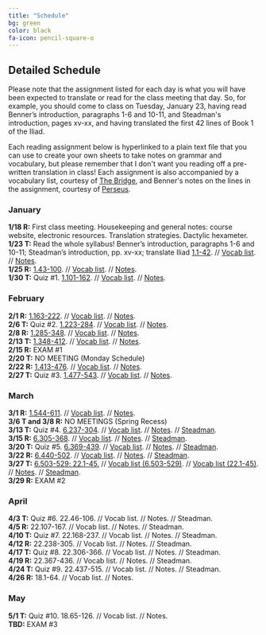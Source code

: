 ```yaml
---
title: "Schedule"
bg: green
color: black
fa-icon: pencil-square-o
---
```


## Detailed Schedule
Please note that the assignment listed for each day is what you will have been expected to translate or read for the class meeting that day. So, for example, you should come to class on Tuesday, January 23, having read Benner’s introduction, paragraphs 1-6 and 10-11, and Steadman's introduction, pages xv-xx, and having translated the first 42 lines of Book 1 of the Iliad.  

Each reading assignment below is hyperlinked to a plain text file that you can use to create your own sheets to take notes on grammar and vocabulary, but please remember that I don't want you reading off a pre-written translation in class! Each assignment is also accompanied by a vocabulary list, courtesy of [The Bridge](http://bridge.haverford.edu), and Benner's notes on the lines in the assignment, courtesy of [Perseus](http://www.perseus.tufts.edu/hopper/text?doc=Perseus:text:1999.04.0083).

### January
**1/18 R:** First class meeting. Housekeeping and general notes: course website, electronic resources. Translation strategies. Dactylic hexameter.  
**1/23 T:** Read the whole syllabus! Benner’s introduction, paragraphs 1-6 and 10-11; Steadman’s introduction, pp. xv-xx; translate Iliad [1.1-42](https://dlibatique.github.io/files/plain_text/1-23_1.1-42.txt). // [Vocab list](https://dlibatique.github.io/files/bridge_vocab_lists/1-23_1.1-42.pdf). // [Notes](https://dlibatique.github.io/files/benner_notes/1-23_1.1-42.pdf).  
**1/25 R:** [1.43-100](https://dlibatique.github.io/files/plain_text/1-25_1.43-100.txt). // [Vocab list](https://dlibatique.github.io/files/bridge_vocab_lists/1-25_1.43-100.pdf). // [Notes](https://dlibatique.github.io/files/benner_notes/1-25_1.43-100.pdf).  
**1/30 T:** Quiz #1. [1.101-162](https://dlibatique.github.io/files/plain_text/1-30_1.101-162.txt). // [Vocab list](https://dlibatique.github.io/files/bridge_vocab_lists/1-30_1.101-162.pdf). // [Notes](https://dlibatique.github.io/files/benner_notes/1-30_1.101-162.pdf).  

### February
**2/1 R:** [1.163-222](https://dlibatique.github.io/files/plain_text/2-01_1.163-222.txt). // [Vocab list](https://dlibatique.github.io/files/bridge_vocab_lists/2-01_1.163-222.pdf). // [Notes](https://dlibatique.github.io/files/benner_notes/2-01_1.163-222.pdf).  
**2/6 T:** Quiz #2. [1.223-284](https://dlibatique.github.io/files/plain_text/2-06_1.223-284.txt). // [Vocab list](https://dlibatique.github.io/files/bridge_vocab_lists/2-06_1.223-284.pdf). // [Notes](https://dlibatique.github.io/files/benner_notes/2-06_1.223-284.pdf).  
**2/8 R:** [1.285-348](https://dlibatique.github.io/files/plain_text/2-06_1.223-284.txt). // [Vocab list](https://dlibatique.github.io/files/bridge_vocab_lists/2-08_1.285-348.pdf). // [Notes](https://dlibatique.github.io/files/benner_notes/2-08_1.285-348.pdf).  
**2/13 T:** [1.348-412](https://dlibatique.github.io/files/plain_text/2-13_1.348-412.txt). // [Vocab list](https://dlibatique.github.io/files/bridge_vocab_lists/2-13_1.348-412.pdf). // [Notes](https://dlibatique.github.io/files/benner_notes/2-13_1.348-412.pdf).  
**2/15 R:** EXAM #1  
**2/20 T:** NO MEETING (Monday Schedule)  
**2/22 R:** [1.413-476](https://dlibatique.github.io/files/plain_text/2-22_1.413-476.txt). // [Vocab list](https://dlibatique.github.io/files/bridge_vocab_lists/2-22_1.413-476.pdf). // [Notes](https://dlibatique.github.io/files/benner_notes/2-22_1.413-476.pdf).  
**2/27 T:** Quiz #3. [1.477-543](https://dlibatique.github.io/files/plain_text/2-27_1.477-543.txt). // [Vocab list](https://dlibatique.github.io/files/bridge_vocab_lists/2-27_1.477-543.pdf). // [Notes](https://dlibatique.github.io/files/benner_notes/2-27_1.477-543.pdf).  

### March
**3/1 R:** [1.544-611](https://dlibatique.github.io/files/plain_text/3-01_1.544-611.txt). // [Vocab list](https://dlibatique.github.io/files/bridge_vocab_lists/3-01_1.544-611.pdf). // [Notes](https://dlibatique.github.io/files/benner_notes/3-01_1.544-611.pdf).  
**3/6 T and 3/8 R:** NO MEETINGS (Spring Recess)  
**3/13 T:** Quiz #4. [6.237-304](https://dlibatique.github.io/files/plain_text/3-13_6.237-304.txt). // [Vocab list](https://dlibatique.github.io/files/bridge_vocab_lists/3-13_6.237-304.pdf). // [Notes](https://dlibatique.github.io/files/benner_notes/3-13_6.237-304.pdf). // [Steadman](https://dlibatique.github.io/files/steadman/6.237-304.pdf).  
**3/15 R:** [6.305-368](https://dlibatique.github.io/files/plain_text/3-15_6.305-368.txt). // [Vocab list](https://dlibatique.github.io/files/bridge_vocab_lists/3-15_6.305-368.pdf). // [Notes](https://dlibatique.github.io/files/benner_notes/3-15_6.305-368.pdf). // [Steadman](https://dlibatique.github.io/files/steadman/6.305-368.pdf).    
**3/20 T:** Quiz #5. [6.369-439](https://dlibatique.github.io/files/plain_text/3-20_6.369-439.txt). // [Vocab list](https://dlibatique.github.io/files/bridge_vocab_lists/3-20_6.369-439.pdf). // [Notes](https://dlibatique.github.io/files/benner_notes/3-20_6.369-439.pdf). // [Steadman](https://dlibatique.github.io/files/steadman/6.369-439.pdf).  
**3/22 R:** [6.440-502](https://dlibatique.github.io/files/plain_text/3-22_6.440-502.txt). // [Vocab list](https://dlibatique.github.io/files/bridge_vocab_lists/3-22_6.440-502.pdf). // [Notes](https://dlibatique.github.io/files/benner_notes/3-22_6.440-502.pdf). // [Steadman](https://dlibatique.github.io/files/steadman/6.440-502.pdf).  
**3/27 T:** [6.503-529; 22.1-45.](https://dlibatique.github.io/files/plain_text/3-27_6.503-529_22.1-45.txt) // [Vocab list (6.503-529)](https://dlibatique.github.io/files/bridge_vocab_lists/3-27_6.503-529.pdf). // [Vocab list (22.1-45)](https://dlibatique.github.io/files/bridge_vocab_lists/3-27_22.1-45.pdf). // [Notes](https://dlibatique.github.io/files/benner_notes/3-27_6.503-529_22.1-45.pdf). // [Steadman](https://dlibatique.github.io/files/steadman/6.503-529_22.1-45.pdf).  
**3/29 R:** EXAM #2  

### April
**4/3 T:** Quiz #6. 22.46-106. // Vocab list. // Notes. // Steadman.  
**4/5 R:** 22.107-167. // Vocab list. // Notes. // Steadman.  
**4/10 T:** Quiz #7. 22.168-237. // Vocab list. // Notes. // Steadman.  
**4/12 R:** 22.238-305. // Vocab list. // Notes. // Steadman.  
**4/17 T:** Quiz #8. 22.306-366. // Vocab list. // Notes. // Steadman.  
**4/19 R:** 22.367-436. // Vocab list. // Notes. // Steadman.  
**4/24 T:** Quiz #9. 22.437-515. // Vocab list. // Notes. // Steadman.  
**4/26 R:** 18.1-64. // Vocab list. // Notes.    

### May
**5/1 T:** Quiz #10. 18.65-126. // Vocab list. // Notes.  
**TBD:** EXAM #3
